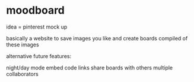 # moodboard
idea = pinterest mock up

basically a website to save images you like and create boards compiled of these images

alternative future features:

night/day mode
embed code links
share boards with others
multiple collaborators


